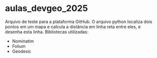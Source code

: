 # aulas_devgeo_2025
Arquivo de teste para a plataforma GitHub. O arquivo python localiza dois pontos em um mapa e calcula a distância em linha reta entre eles, e desenha esta linha.
Bibliotecas utilizadas:
- Nominatim
- Folium
- Geodesic
